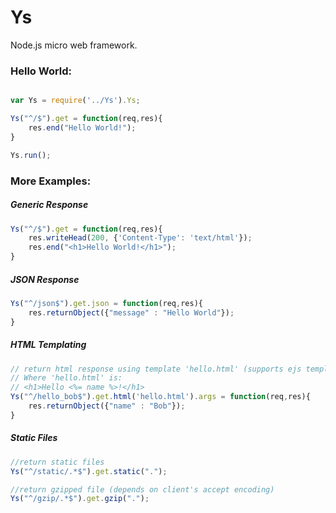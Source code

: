 # Ys
Node.js micro web framework.

### Hello World:

```javascript

var Ys = require('../Ys').Ys;

Ys("^/$").get = function(req,res){
    res.end("Hello World!");
}

Ys.run();
```

### More Examples:

##### Generic Response
```javascript
Ys("^/$").get = function(req,res){
    res.writeHead(200, {'Content-Type': 'text/html'});
    res.end("<h1>Hello World!</h1>");
}
```

##### JSON Response
```javascript
Ys("^/json$").get.json = function(req,res){
    res.returnObject({"message" : "Hello World"});
}
```

##### HTML Templating
```javascript
// return html response using template 'hello.html' (supports ejs templates for now)
// Where 'hello.html' is:
// <h1>Hello <%= name %>!</h1>
Ys("^/hello_bob$").get.html('hello.html').args = function(req,res){
    res.returnObject({"name" : "Bob"});
}
```

##### Static Files
```javascript
//return static files
Ys("^/static/.*$").get.static(".");

//return gzipped file (depends on client's accept encoding)
Ys("^/gzip/.*$").get.gzip(".");

```
